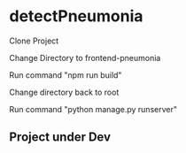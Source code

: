 # detectPneumonia

Clone Project 

Change Directory to frontend-pneumonia

Run command "npm run build"

Change directory back to root

Run command "python manage.py runserver"

## Project under Dev
